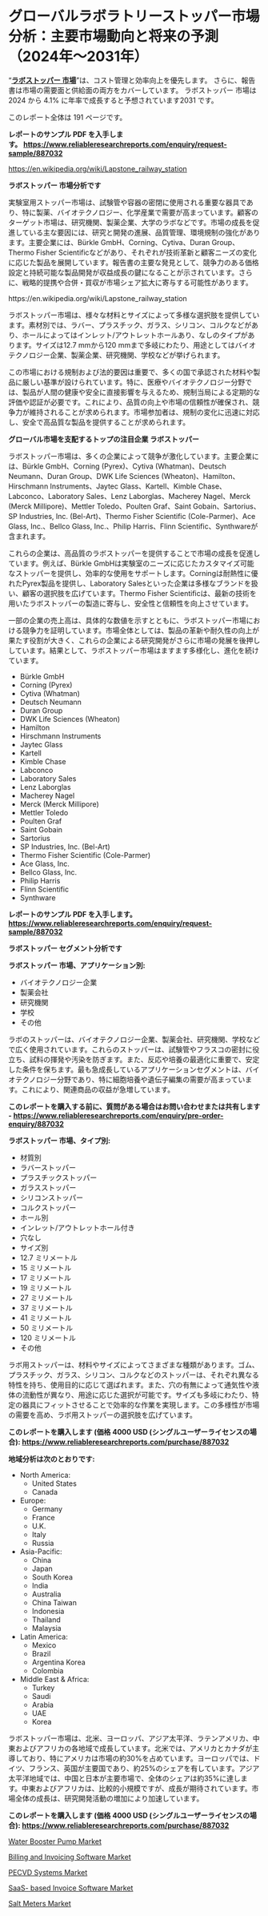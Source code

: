 <p><h1>グローバルラボラトリーストッパー市場分析：主要市場動向と将来の予測（2024年～2031年）</h1></p><p>&ldquo;<strong><a href="https://www.reliableresearchreports.com/laboratory-stoppers-r887032?utm_campaign=107&utm_medium=9&utm_source=Github&utm_content=ia&utm_term=23102024&utm_id=laboratory-stoppers">ラボストッパー 市場</a></strong>&rdquo;は、コスト管理と効率向上を優先します。 さらに、報告書は市場の需要面と供給面の両方をカバーしています。 ラボストッパー 市場は 2024 から 4.1% に年率で成長すると予想されています2031 です。</p>
<p>このレポート全体は 191 ページです。</p>
<p><strong>レポートのサンプル PDF を入手します。&nbsp;<a href="https://www.reliableresearchreports.com/enquiry/request-sample/887032?utm_campaign=107&utm_medium=9&utm_source=Github&utm_content=ia&utm_term=23102024&utm_id=laboratory-stoppers">https://www.reliableresearchreports.com/enquiry/request-sample/887032</a></strong></p>
<p><a href="https://en.wikipedia.org/wiki/Lapstone_railway_station?utm_campaign=107&utm_medium=9&utm_source=Github&utm_content=ia&utm_term=23102024&utm_id=laboratory-stoppers">https://en.wikipedia.org/wiki/Lapstone_railway_station</a></p>
<p><strong>ラボストッパー 市場分析です</strong></p>
<p><p>実験室用ストッパー市場は、試験管や容器の密閉に使用される重要な器具であり、特に製薬、バイオテクノロジー、化学産業で需要が高まっています。顧客のターゲット市場は、研究機関、製薬企業、大学のラボなどです。市場の成長を促進している主な要因には、研究と開発の進展、品質管理、環境規制の強化があります。主要企業には、Bürkle GmbH、Corning、Cytiva、Duran Group、Thermo Fisher Scientificなどがあり、それぞれが技術革新と顧客ニーズの変化に応じた製品を展開しています。報告書の主要な発見として、競争力のある価格設定と持続可能な製品開発が収益成長の鍵になることが示されています。さらに、戦略的提携や合併・買収が市場シェア拡大に寄与する可能性があります。</p></p>
<p>https://en.wikipedia.org/wiki/Lapstone_railway_station</p>
<p><p>ラボストッパー市場は、様々な材料とサイズによって多様な選択肢を提供しています。素材別では、ラバー、プラスチック、ガラス、シリコン、コルクなどがあり、ホールによってはインレット/アウトレットホールあり、なしのタイプがあります。サイズは12.7 mmから120 mmまで多岐にわたり、用途としてはバイオテクノロジー企業、製薬企業、研究機関、学校などが挙げられます。</p><p>この市場における規制および法的要因は重要で、多くの国で承認された材料や製品に厳しい基準が設けられています。特に、医療やバイオテクノロジー分野では、製品が人間の健康や安全に直接影響を与えるため、規制当局による定期的な評価や認証が必要です。これにより、品質の向上や市場の信頼性が確保され、競争力が維持されることが求められます。市場参加者は、規制の変化に迅速に対応し、安全で高品質な製品を提供することが求められます。</p></p>
<p><strong>グローバル市場を支配するトップの注目企業 ラボストッパー</strong></p>
<p><p>ラボストッパー市場は、多くの企業によって競争が激化しています。主要企業には、Bürkle GmbH、Corning (Pyrex)、Cytiva (Whatman)、Deutsch Neumann、Duran Group、DWK Life Sciences (Wheaton)、Hamilton、Hirschmann Instruments、Jaytec Glass、Kartell、Kimble Chase、Labconco、Laboratory Sales、Lenz Laborglas、Macherey Nagel、Merck (Merck Millipore)、Mettler Toledo、Poulten Graf、Saint Gobain、Sartorius、SP Industries, Inc. (Bel-Art)、Thermo Fisher Scientific (Cole-Parmer)、Ace Glass, Inc.、Bellco Glass, Inc.、Philip Harris、Flinn Scientific、Synthwareが含まれます。</p><p>これらの企業は、高品質のラボストッパーを提供することで市場の成長を促進しています。例えば、Bürkle GmbHは実験室のニーズに応じたカスタマイズ可能なストッパーを提供し、効率的な使用をサポートします。Corningは耐熱性に優れたPyrex製品を提供し、Laboratory Salesといった企業は多様なブランドを扱い、顧客の選択肢を広げています。Thermo Fisher Scientificは、最新の技術を用いたラボストッパーの製造に寄与し、安全性と信頼性を向上させています。</p><p>一部の企業の売上高は、具体的な数値を示すとともに、ラボストッパー市場における競争力を証明しています。市場全体としては、製品の革新や耐久性の向上が果たす役割が大きく、これらの企業による研究開発がさらに市場の発展を後押ししています。結果として、ラボストッパー市場はますます多様化し、進化を続けています。</p></p>
<p><ul><li>Bürkle GmbH</li><li>Corning (Pyrex)</li><li>Cytiva (Whatman)</li><li>Deutsch Neumann</li><li>Duran Group</li><li>DWK Life Sciences (Wheaton)</li><li>Hamilton</li><li>Hirschmann Instruments</li><li>Jaytec Glass</li><li>Kartell</li><li>Kimble Chase</li><li>Labconco</li><li>Laboratory Sales</li><li>Lenz Laborglas</li><li>Macherey Nagel</li><li>Merck (Merck Millipore)</li><li>Mettler Toledo</li><li>Poulten Graf</li><li>Saint Gobain</li><li>Sartorius</li><li>SP Industries, Inc. (Bel-Art)</li><li>Thermo Fisher Scientific (Cole-Parmer)</li><li>Ace Glass, Inc.</li><li>Bellco Glass, Inc.</li><li>Philip Harris</li><li>Flinn Scientific</li><li>Synthware</li></ul></p>
<p><strong>レポートのサンプル PDF を入手します。 <a href="https://www.reliableresearchreports.com/enquiry/request-sample/887032?utm_campaign=107&utm_medium=9&utm_source=Github&utm_content=ia&utm_term=23102024&utm_id=laboratory-stoppers">https://www.reliableresearchreports.com/enquiry/request-sample/887032</a></strong></p>
<p><strong>ラボストッパー セグメント分析です</strong></p>
<p><strong>ラボストッパー 市場、アプリケーション別:</strong></p>
<p><ul><li>バイオテクノロジー企業</li><li>製薬会社</li><li>研究機関</li><li>学校</li><li>その他</li></ul></p>
<p><p>ラボのストッパーは、バイオテクノロジー企業、製薬会社、研究機関、学校などで広く使用されています。これらのストッパーは、試験管やフラスコの密封に役立ち、試料の揮発や汚染を防ぎます。また、反応や培養の最適化に重要で、安定した条件を保ちます。最も急成長しているアプリケーションセグメントは、バイオテクノロジー分野であり、特に細胞培養や遺伝子編集の需要が高まっています。これにより、関連商品の収益が急増しています。</p></p>
<p><strong>このレポートを購入する前に、質問がある場合はお問い合わせまたは共有します - <a href="https://www.reliableresearchreports.com/enquiry/pre-order-enquiry/887032?utm_campaign=107&utm_medium=9&utm_source=Github&utm_content=ia&utm_term=23102024&utm_id=laboratory-stoppers">https://www.reliableresearchreports.com/enquiry/pre-order-enquiry/887032</a></strong></p>
<p><strong>ラボストッパー 市場、タイプ別:</strong></p>
<p><ul><li>材質別</li><li>ラバーストッパー</li><li>プラスチックストッパー</li><li>ガラスストッパー</li><li>シリコンストッパー</li><li>コルクストッパー</li><li>ホール別</li><li>インレット/アウトレットホール付き</li><li>穴なし</li><li>サイズ別</li><li>12.7 ミリメートル</li><li>15 ミリメートル</li><li>17 ミリメートル</li><li>19 ミリメートル</li><li>27 ミリメートル</li><li>37 ミリメートル</li><li>41 ミリメートル</li><li>50 ミリメートル</li><li>120 ミリメートル</li><li>その他</li></ul></p>
<p><p>ラボ用ストッパーは、材料やサイズによってさまざまな種類があります。ゴム、プラスチック、ガラス、シリコン、コルクなどのストッパーは、それぞれ異なる特性を持ち、使用目的に応じて選ばれます。また、穴の有無によって通気性や液体の流動性が異なり、用途に応じた選択が可能です。サイズも多岐にわたり、特定の器具にフィットさせることで効率的な作業を実現します。この多様性が市場の需要を高め、ラボ用ストッパーの選択肢を広げています。</p></p>
<p><strong>このレポートを購入します (価格 4000 USD (シングルユーザーライセンスの場合): <a href="https://www.reliableresearchreports.com/purchase/887032?utm_campaign=107&utm_medium=9&utm_source=Github&utm_content=ia&utm_term=23102024&utm_id=laboratory-stoppers">https://www.reliableresearchreports.com/purchase/887032</a></strong></p>
<p><strong>地域分析は次のとおりです:</strong></p>
<p><ul>
    <li>
        North America:
        <ul>
            <li>United States</li>
            <li>Canada</li>
        </ul>
    </li>
    <li>
        Europe:
        <ul>
            <li>Germany</li>
            <li>France</li>
            <li>U.K.</li>
            <li>Italy</li>
            <li>Russia</li>
        </ul>
    </li>
    <li>
        Asia-Pacific:
        <ul>
            <li>China</li>
            <li>Japan</li>
            <li>South Korea</li>
            <li>India</li>
            <li>Australia</li>
            <li>China Taiwan</li>
            <li>Indonesia</li>
            <li>Thailand</li>
            <li>Malaysia</li>
        </ul>
    </li>
    <li>
        Latin America:
        <ul>
            <li>Mexico</li>
            <li>Brazil</li>
            <li>Argentina Korea</li>
            <li>Colombia</li>
        </ul>
    </li>
    <li>
        Middle East & Africa:
        <ul>
            <li>Turkey</li>
            <li>Saudi</li>
            <li>Arabia</li>
            <li>UAE</li>
            <li>Korea</li>
        </ul>
    </li>
    </ul></p>
<p><p>ラボストッパー市場は、北米、ヨーロッパ、アジア太平洋、ラテンアメリカ、中東およびアフリカの各地域で成長しています。北米では、アメリカとカナダが主導しており、特にアメリカは市場の約30%を占めています。ヨーロッパでは、ドイツ、フランス、英国が主要国であり、約25%のシェアを有しています。アジア太平洋地域では、中国と日本が主要市場で、全体のシェアは約35%に達します。中東およびアフリカは、比較的小規模ですが、成長が期待されています。市場全体の成長は、研究開発活動の増加により加速しています。</p></p>
<p><strong>このレポートを購入します (価格 4000 USD (シングルユーザーライセンスの場合): <a href="https://www.reliableresearchreports.com/purchase/887032?utm_campaign=107&utm_medium=9&utm_source=Github&utm_content=ia&utm_term=23102024&utm_id=laboratory-stoppers">https://www.reliableresearchreports.com/purchase/887032</a></strong></p>
<p><p><a href="https://www.linkedin.com/pulse/water-booster-pump-momentum-charting-69-cagr-path-2024-2031-4jwzc?utm_campaign=107&utm_medium=9&utm_source=Github&utm_content=ia&utm_term=23102024&utm_id=laboratory-stoppers">Water Booster Pump Market</a></p><p><a href="https://github.com/LacThu1/Market-Research-Report-List-1/blob/main/billing-and-invoicing-software-market.md?utm_campaign=107&utm_medium=9&utm_source=Github&utm_content=ia&utm_term=23102024&utm_id=laboratory-stoppers">Billing and Invoicing Software Market</a></p><p><a href="https://issuu.com/reportprime-2/docs/pecvd-systems-market-size-2030.pptx_65077481333e7e?utm_campaign=107&utm_medium=9&utm_source=Github&utm_content=ia&utm_term=23102024&utm_id=laboratory-stoppers">PECVD Systems Market</a></p><p><a href="https://github.com/ChristianClark406/Market-Research-Report-List-1/blob/main/saas-based-invoice-software-market.md?utm_campaign=107&utm_medium=9&utm_source=Github&utm_content=ia&utm_term=23102024&utm_id=laboratory-stoppers">SaaS- based Invoice Software Market</a></p><p><a href="https://issuu.com/reportprime-2/docs/salt-meters-market-size-2030.pptx_b33d4d20f5b269?utm_campaign=107&utm_medium=9&utm_source=Github&utm_content=ia&utm_term=23102024&utm_id=laboratory-stoppers">Salt Meters Market</a></p></p>
